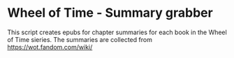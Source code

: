 # Wheel of Time - Summary grabber

This script creates epubs for chapter summaries for each book in the Wheel of
Time sieries. The summaries are collected from https://wot.fandom.com/wiki/
